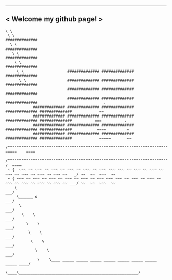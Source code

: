  _________________________
< Welcome my github page! >
 -------------------------
    \ \  
     \ \                                                     ##############
      \ \                                                    ##############
       \ \                                                   ##############
        \ \                                                  ##############
         \ \                   ############## ############## ##############
          \ \                  ############## ############## ##############
                               ############## ############## ##############
                               ############## ############## ##############                             .
                ############## ############## ############## ############## ##############            ==
                ############## ############## ############## ############## ##############          ===          .
                ############## ############## ############## ############## ##############           ====         =
                ############## ############## ############## ############## ##############            =====       ==
         /""""""""""""""""""""""""""""""""""""""""""""""""""""""""""""""""""""""""""""""""""""""\      =====    ====
        /""""""""""""""""""""""""""""""""""""""""""""""""""""""""""""""""""""""""""""""""""""""""\_____/  /  ====
     ~ {  ~~~ ~~ ~~~ ~~ ~~~ ~~ ~~~ ~~ ~~~ ~~ ~~~ ~~~ ~~~ ~~ ~~~ ~~ ~~~ ~~ ~~~ ~~ ~~~ ~~ ~~~ ~~ ~~~ ~~   _/ ~~  ~~  ~~~  ~~
     ~ { ~~~ ~~ ~~~ ~~ ~~~ ~~ ~~~ ~~ ~~~ ~~ ~~~ ~~~ ~~~ ~~ ~~~ ~~ ~~~ ~~ ~~~ ~~ ~~~ ~~ ~~~ ~~ ~~~ ~~ ___/ ~~  ~~  ~~~  ~~
        \                                                                                          ___/
         \______ o                                                                               ___/
          \                                                                                   ___/
           \    \                                                                          ___/
             \    \                                                                      ___/
              \    \                                                                  ___/
               \    \                                                              ___/
                 \    \                                                          ___/
                  \    \____ _____ _____ _____ _____ _____ _____ _____ _____ ____/
                    \____\____________________________________________________/
